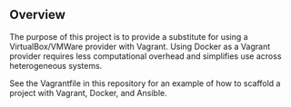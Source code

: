 
Overview
--------

The purpose of this project is to provide a substitute for using a VirtualBox/VMWare provider with Vagrant. Using Docker as a Vagrant provider requires less computational overhead and simplifies use across heterogeneous systems.

See the Vagrantfile in this repository for an example of how to scaffold a project with Vagrant, Docker, and Ansible.



